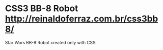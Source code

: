 # CSS3 BB-8 Robot http://reinaldoferraz.com.br/css3bb8/
Star Wars BB-8 Robot created only with CSS

